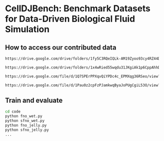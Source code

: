 # CellDJBench: Benchmark Datasets for Data-Driven Biological Fluid Simulation


## How to access our contributed data
```bash
https://drive.google.com/drive/folders/1fy5C3RQeIQLk-AM19Zyoo93cy4RZ44D1?usp=sharing (Wets and Tension sample data)
```


```bash
https://drive.google.com/drive/folders/1x4wRied55wqdu31JKgiAk1p6CppAhhDJ?usp=sharing (Wets and Tension sample data)
```

```bash
https://drive.google.com/file/d/1Q7SPErPPXqvQiYPDc4c_EPMXqg36RSeo/view?usp=sharing (CellDivision sample data)
```

```bash
https://drive.google.com/file/d/1Pau0z2cpFzPJamkwqByaJoPUgCgiL53O/view?usp=drive_link (Jelly sample data)
```


## Train and evaluate
```bash
cd code
python fno_wet.py
python sfno_wet.py
python fno_jelly.py
python sfno_jelly.py
...
```
